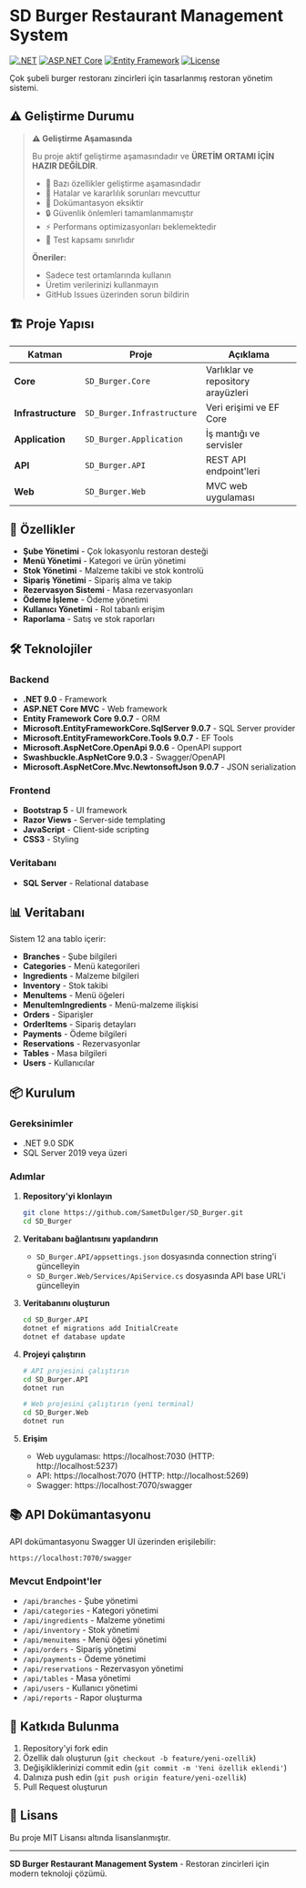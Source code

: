 # SD Burger Restaurant Management System

[![.NET](https://img.shields.io/badge/.NET-9.0-purple.svg)](https://dotnet.microsoft.com/)
[![ASP.NET Core](https://img.shields.io/badge/ASP.NET%20Core-9.0-blue.svg)](https://dotnet.microsoft.com/apps/aspnet)
[![Entity Framework](https://img.shields.io/badge/Entity%20Framework-9.0.7-green.svg)](https://docs.microsoft.com/en-us/ef/)
[![License](https://img.shields.io/badge/License-MIT-yellow.svg)](LICENSE)

Çok şubeli burger restoranı zincirleri için tasarlanmış restoran yönetim sistemi.

## ⚠️ Geliştirme Durumu

> **⚠️ Geliştirme Aşamasında**
> 
> Bu proje aktif geliştirme aşamasındadır ve **ÜRETİM ORTAMI İÇİN HAZIR DEĞİLDİR**.
> 
> - 🚧 Bazı özellikler geliştirme aşamasındadır
> - 🐛 Hatalar ve kararlılık sorunları mevcuttur
> - 📝 Dokümantasyon eksiktir
> - 🔒 Güvenlik önlemleri tamamlanmamıştır
> - ⚡ Performans optimizasyonları beklemektedir
> - 🧪 Test kapsamı sınırlıdır
> 
> **Öneriler:**
> - Sadece test ortamlarında kullanın
> - Üretim verilerinizi kullanmayın
> - GitHub Issues üzerinden sorun bildirin

## 🏗️ Proje Yapısı

| Katman | Proje | Açıklama |
|--------|-------|----------|
| **Core** | `SD_Burger.Core` | Varlıklar ve repository arayüzleri |
| **Infrastructure** | `SD_Burger.Infrastructure` | Veri erişimi ve EF Core |
| **Application** | `SD_Burger.Application` | İş mantığı ve servisler |
| **API** | `SD_Burger.API` | REST API endpoint'leri |
| **Web** | `SD_Burger.Web` | MVC web uygulaması |

## 🚀 Özellikler

- **Şube Yönetimi** - Çok lokasyonlu restoran desteği
- **Menü Yönetimi** - Kategori ve ürün yönetimi
- **Stok Yönetimi** - Malzeme takibi ve stok kontrolü
- **Sipariş Yönetimi** - Sipariş alma ve takip
- **Rezervasyon Sistemi** - Masa rezervasyonları
- **Ödeme İşleme** - Ödeme yönetimi
- **Kullanıcı Yönetimi** - Rol tabanlı erişim
- **Raporlama** - Satış ve stok raporları

## 🛠️ Teknolojiler

### Backend
- **.NET 9.0** - Framework
- **ASP.NET Core MVC** - Web framework
- **Entity Framework Core 9.0.7** - ORM
- **Microsoft.EntityFrameworkCore.SqlServer 9.0.7** - SQL Server provider
- **Microsoft.EntityFrameworkCore.Tools 9.0.7** - EF Tools
- **Microsoft.AspNetCore.OpenApi 9.0.6** - OpenAPI support
- **Swashbuckle.AspNetCore 9.0.3** - Swagger/OpenAPI
- **Microsoft.AspNetCore.Mvc.NewtonsoftJson 9.0.7** - JSON serialization

### Frontend
- **Bootstrap 5** - UI framework
- **Razor Views** - Server-side templating
- **JavaScript** - Client-side scripting
- **CSS3** - Styling

### Veritabanı
- **SQL Server** - Relational database

## 📊 Veritabanı

Sistem 12 ana tablo içerir:
- **Branches** - Şube bilgileri
- **Categories** - Menü kategorileri
- **Ingredients** - Malzeme bilgileri
- **Inventory** - Stok takibi
- **MenuItems** - Menü öğeleri
- **MenuItemIngredients** - Menü-malzeme ilişkisi
- **Orders** - Siparişler
- **OrderItems** - Sipariş detayları
- **Payments** - Ödeme bilgileri
- **Reservations** - Rezervasyonlar
- **Tables** - Masa bilgileri
- **Users** - Kullanıcılar

## 📦 Kurulum

### Gereksinimler
- .NET 9.0 SDK
- SQL Server 2019 veya üzeri

### Adımlar

1. **Repository'yi klonlayın**
   ```bash
   git clone https://github.com/SametDulger/SD_Burger.git
   cd SD_Burger
   ```

2. **Veritabanı bağlantısını yapılandırın**
   - `SD_Burger.API/appsettings.json` dosyasında connection string'i güncelleyin
   - `SD_Burger.Web/Services/ApiService.cs` dosyasında API base URL'i güncelleyin

3. **Veritabanını oluşturun**
   ```bash
   cd SD_Burger.API
   dotnet ef migrations add InitialCreate
   dotnet ef database update
   ```

4. **Projeyi çalıştırın**
   ```bash
   # API projesini çalıştırın
   cd SD_Burger.API
   dotnet run
   
   # Web projesini çalıştırın (yeni terminal)
   cd SD_Burger.Web
   dotnet run
   ```

5. **Erişim**
   - Web uygulaması: https://localhost:7030 (HTTP: http://localhost:5237)
   - API: https://localhost:7070 (HTTP: http://localhost:5269)
   - Swagger: https://localhost:7070/swagger

## 📚 API Dokümantasyonu

API dokümantasyonu Swagger UI üzerinden erişilebilir:
```
https://localhost:7070/swagger
```

### Mevcut Endpoint'ler
- `/api/branches` - Şube yönetimi
- `/api/categories` - Kategori yönetimi
- `/api/ingredients` - Malzeme yönetimi
- `/api/inventory` - Stok yönetimi
- `/api/menuitems` - Menü öğesi yönetimi
- `/api/orders` - Sipariş yönetimi
- `/api/payments` - Ödeme yönetimi
- `/api/reservations` - Rezervasyon yönetimi
- `/api/tables` - Masa yönetimi
- `/api/users` - Kullanıcı yönetimi
- `/api/reports` - Rapor oluşturma


## 🤝 Katkıda Bulunma

1. Repository'yi fork edin
2. Özellik dalı oluşturun (`git checkout -b feature/yeni-ozellik`)
3. Değişikliklerinizi commit edin (`git commit -m 'Yeni özellik eklendi'`)
4. Dalınıza push edin (`git push origin feature/yeni-ozellik`)
5. Pull Request oluşturun

## 📄 Lisans

Bu proje MIT Lisansı altında lisanslanmıştır.

---

**SD Burger Restaurant Management System** - Restoran zincirleri için modern teknoloji çözümü. 